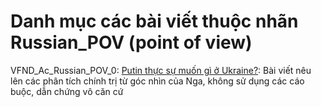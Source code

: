# Danh mục các bài viết thuộc nhãn Russian_POV (point of view)

VFND_Ac_Russian_POV_0: [Putin thực sự muốn gì ở Ukraine?](https://nghiencuuquocte.org/2022/01/18/putin-thuc-su-muon-gi-o-ukraine/): Bài viết nêu lên các phân tích chính trị từ góc nhìn của Nga, không sử dụng các cáo buộc, dẫn chứng vô căn cứ

